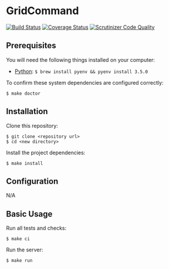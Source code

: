 # GridCommand

[![Build Status](http://img.shields.io/travis/jacebrowning/gridcommand/master.svg)](https://travis-ci.org/jacebrowning/gridcommand)
[![Coverage Status](http://img.shields.io/coveralls/jacebrowning/gridcommand/master.svg)](https://coveralls.io/r/jacebrowning/gridcommand)
[![Scrutinizer Code Quality](http://img.shields.io/scrutinizer/g/jacebrowning/gridcommand.svg)](https://scrutinizer-ci.com/g/jacebrowning/gridcommand/?branch=master)

## Prerequisites

You will need the following things installed on your computer:

* [Python](https://www.python.org/): `$ brew install pyenv && pyenv install 3.5.0`

To confirm these system dependencies are configured correctly:

```
$ make doctor
```

## Installation

Clone this repository:

```
$ git clone <repository url>
$ cd <new directory>
```

Install the project dependencies:

```
$ make install
```

## Configuration

N/A

## Basic Usage

Run all tests and checks:

```
$ make ci
```

Run the server:

```
$ make run
```
